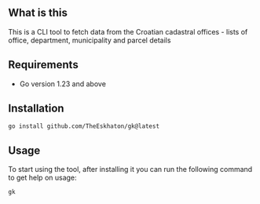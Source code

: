 ## What is this
This is a CLI tool to fetch data from the Croatian cadastral offices - lists of office, department, municipality and parcel details 
## Requirements
- Go version 1.23 and above
## Installation
```
go install github.com/TheEskhaton/gk@latest
```
## Usage
To start using the tool, after installing it you can run the following command to get help on usage:
```
gk
```

